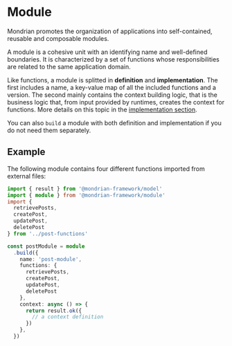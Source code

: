 # Module

Mondrian promotes the organization of applications into self-contained, 
reusable and composable modules.

A module is a cohesive unit with an identifying name and well-defined boundaries.
It is characterized by a set of functions whose responsibilities are related to
the same application domain.

Like functions, a module is splitted in **definition** and **implementation**. The 
first includes a name, a key-value map of all the included functions and a version.
The second mainly contains the context building logic, that is the business logic 
that, from input provided by runtimes, creates the context for functions. More details 
on this topic in the [implementation section](./02-implementation.md).

You can also `build` a module with both definition and implementation if you do not 
need them separately. 

## Example

The following module contains four different functions imported from external files:

```ts showLineNumbers
import { result } from '@mondrian-framework/model'
import { module } from '@mondrian-framework/module'
import { 
  retrievePosts, 
  createPost, 
  updatePost, 
  deletePost 
} from '../post-functions'

const postModule = module
  .build({
    name: 'post-module',
    functions: {
      retrievePosts, 
      createPost, 
      updatePost, 
      deletePost 
    },
    context: async () => {
      return result.ok({ 
        // a context definition
      })
    },
  })
```